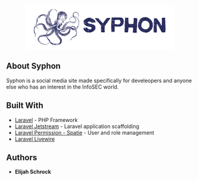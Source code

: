 <p align="center"><a href="#" target="_blank"><img src="./public/syphon_logo.png" width="400"></a></p>

## About Syphon

Syphon is a social media site made specifically for develeopers and anyone else who has an interest in the InfoSEC world.


## Built With

* [Laravel](https://github.com/Alamofire/Alamofire) - PHP Framework
* [Laravel Jetstream](https://github.com/laravel/jetstream) - Laravel application scaffolding
* [Laravel Permission - Spatie](https://github.com/spatie/laravel-permission) - User and role management
* [Laravel Livewire](https://github.com/livewire/livewire)


## Authors

* **Elijah Schrock**